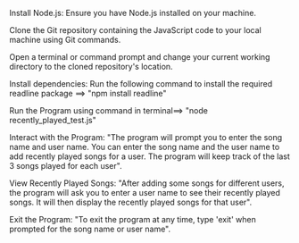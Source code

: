 Install Node.js: Ensure you have Node.js installed on your machine.

Clone the Git repository containing the JavaScript code to your local machine using Git commands.
 
Open a terminal or command prompt and change your current working directory to the cloned repository's location.

Install dependencies:
Run the following command to install the required readline package ==> "npm install readline"

Run the Program using command in terminal==> "node recently_played_test.js"

Interact with the Program:
"The program will prompt you to enter the song name and user name. You can enter the song name and the user name to add recently played songs for a user. The program will keep track of the last 3 songs played for each user".

View Recently Played Songs:
"After adding some songs for different users, the program will ask you to enter a user name to see their recently played songs. It will then display the recently played songs for that user".

Exit the Program:
"To exit the program at any time, type 'exit' when prompted for the song name or user name".
